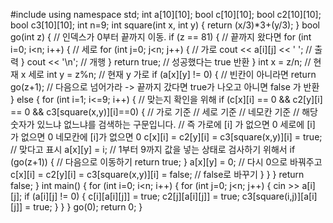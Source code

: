 #include <iostream>
using namespace std;
int a[10][10];
bool c[10][10];
bool c2[10][10];
bool c3[10][10];
int n=9;
int square(int x, int y) {
    return (x/3)*3+(y/3);
}
bool go(int z) { // 인덱스가 0부터 끝까지 이동.
    if (z == 81) { // 끝까지 왔다면
        for (int i=0; i<n; i++) { // 세로
            for (int j=0; j<n; j++) { // 가로
                cout << a[i][j] << ' '; // 출력
            }
            cout << '\n'; // 개행
        }
        return true; // 성공했다는 true 반환
    }
    int x = z/n; // 현재 x 세로
    int y = z%n; // 현재 y 가로
    if (a[x][y] != 0) { // 빈칸이 아니라면
        return go(z+1); // 다음으로 넘어가라 -> 끝까지 갔다면 true가 나오고 아니면 false 가 반환
    } else {
        for (int i=1; i<=9; i++) { // 맞는지 확인을 위해
            if (c[x][i] == 0 && c2[y][i] == 0 && c3[square(x,y)][i]==0) { // 가로 기준 // 세로 기준 // 네모칸 기준
                // 해당 숫자가 있느냐 없느냐를 검색하는 구문입니다.
                // 즉 가로에 [i] 가 없으면 0 세로에 [i] 가 없으면 0 네모칸에 [i]가 없으면 0
                c[x][i] = c2[y][i] = c3[square(x,y)][i] = true; // 맞다고 표시
                a[x][y] = i; // 1부터 9까지 값을 넣는 상태로 검사하기 위해서
                if (go(z+1)) { // 다음으로 이동하기
                    return true;
                }
                a[x][y] = 0; // 다시 0으로 바꿔주고
                c[x][i] = c2[y][i] = c3[square(x,y)][i] = false; // false로 바꾸기
            }
        }
    }
    return false;
}
int main() {
    for (int i=0; i<n; i++) {
        for (int j=0; j<n; j++) {
            cin >> a[i][j];
            if (a[i][j] != 0) {
                c[i][a[i][j]] = true;
                c2[j][a[i][j]] = true;
                c3[square(i,j)][a[i][j]] = true;
            }
        }
    }
    go(0);
    return 0;
}

